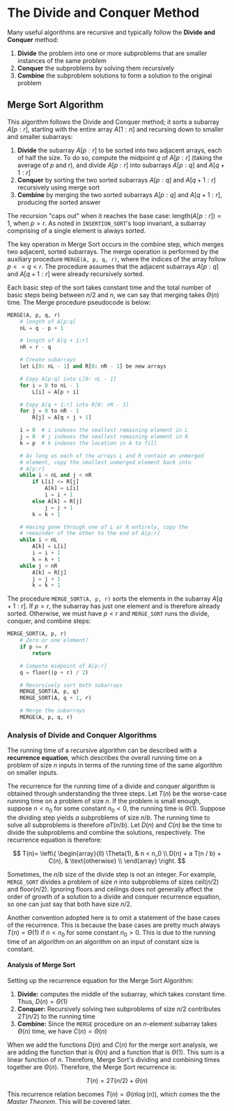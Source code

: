 # The Divide and Conquer Method

Many useful algorithms are recursive and typically follow the **Divide and Conquer** method:

1.  **Divide** the problem into one or more subproblems that are smaller instances of the same problem
2.  **Conquer** the subproblems by solving them recursively
3.  **Combine** the subproblem solutions to form a solution to the original problem

## Merge Sort Algorithm

This algorithm follows the Divide and Conquer method; it sorts a subarray $A[p:r]$, starting with the entire array $A[1:n]$ and recursing down to smaller and smaller subarrays:

1.  **Divide** the subarray $A[p:r]$ to be sorted into two adjacent arrays, each of half the size. To do so, compute the midpoint $q$ of $A[p:r]$ (taking the average of $p$ and $r$), and divide $A[p:r]$ into subarrays $A[p:q]$ and $A[q+1:r]$
2.  **Conquer** by sorting the two sorted subarrays $A[p:q]$ and $A[q+1:r]$ recursively using merge sort
3.  **Combine** by merging the two sorted subarrays $A[p:q]$ and $A[q+1:r]$, producing the sorted answer

The recursion "caps out" when it reaches the base case: $\text{length}\left(A[p:r]\right)=1$, when $p=r$. As noted in `INSERTION_SORT`'s loop invariant, a subarray comprising of a single element is always sorted.

The key operation in Merge Sort occurs in the combine step, which merges two adjacent, sorted subarrays. The merge operation is performed by the auxiliary procedure `MERGE(A, p, q, r)`, where the indices of the array follow $p <= q < r$. The procedure assumes that the adjacent subarrays $A[p:q]$ and $A[q+1:r]$ were already recursively sorted.

Each basic step of the sort takes constant time and the total number of basic steps being between $n/2$ and $n$, we can say that merging takes $\Theta(n)$ time. The Merge procedure pseudocode is below:

```python
MERGE(A, p, q, r)
    # length of A[p:q]
    nL = q - p + 1

    # length of A[q + 1:r]
    nR = r - q

    # Create subarrays
    let L[0: nL - 1] and R[0: nR - 1] be new arrays

    # Copy A[p:q] into L[0: nL - 1]
    for i = 0 to nL - 1
        L[i] = A[p + i]

    # Copy A[q + 1:r] into R[0: nR - 1]
    for j = 0 to nR - 1
        R[j] = A[q + j + 1]

    i = 0  # i indexes the smallest remaining element in L
    j = 0  # j indexes the smallest remaining element in R
    k = p  # k indexes the location in A to fill

    # As long as each of the arrays L and R contain an unmerged
    # element, copy the smallest unmerged element back into
    # A[p:r]
    while i < nL and j < nR
        if L[i] <= R[j]
            A[k] = L[i]
            i = i + 1
        else A[k] = R[j]
            j = j + 1
        k = k + 1

    # Having gone through one of L or R entirely, copy the
    # remainder of the other to the end of A[p:r]
    while i < nL
        A[k] = L[i]
        i = i + 1
        k = k + 1
    while j < nR
        A[k] = R[j]
        j = j + 1
        k = k + 1
```

The procedure `MERGE_SORT(A, p, r)` sorts the elements in the subarray $A[q + 1:r]$. If $p=r$, the subarray has just one element and is therefore already sorted. Otherwise, we must have $p < r$ and `MERGE_SORT` runs the divide, conquer, and combine steps:

```python
MERGE_SORT(A, p, r)
    # Zero or one element?
    if p >= r
        return

    # Compute midpoint of A[p:r]
    q = floor((p + r) / 2)

    # Recursively sort both subarrays
    MERGE_SORT(A, p, q)
    MERGE_SORT(A, q + 1, r)

    # Merge the subarrays
    MERGE(A, p, q, r)
```

### Analysis of Divide and Conquer Algorithms

The running time of a recursive algorithm can be described with a **recurrence equation**, which describes the overall running time on a problem of size $n$ inputs in terms of the running time of the same algorithm on smaller inputs.

The recurrence for the running time of a divide and conquer algorithm is obtained through understanding the three steps. Let $T(n)$ be the worse-case running time on a problem of size $n$. If the problem is small enough, suppose $n < n_0$ for some constant $n_0 < 0$, the running time is $\Theta(1)$. Suppose the dividing step yields $a$ subproblems of size $n / b$. The running time to solve all subproblems is therefore $a T(n / b)$. Let $D(n)$ and $C(n)$ be the time to divide the subproblems and combine the solutions, respectively. The recurrence equation is therefore:

$$
T(n)=  \left\{
\begin{array}{ll}
      \Theta(1), & n < n_0 \\
      D(n) + a T(n / b) + C(n), & \text{otherwise} \\
\end{array}
\right.
$$

Sometimes, the $n / b$ size of the divide step is not an integer. For example, `MERGE_SORT` divides a problem of size $n$ into subproblems of sizes $\text{ceil}(n / 2)$ and $\text{floor}(n / 2)$. Ignoring floors and ceilings does not generally affect the order of growth of a solution to a divide and conquer recurrence equation, so one can just say that both have size $n / 2$.

Another convention adopted here is to omit a statement of the base cases of the recurrence. This is because the base cases are pretty much always $T(n) = \Theta(1)$ if $n < n_0$ for some constant $n_0 > 0$. This is due to the running time of an algorithm on an algorithm on an input of constant size is constant.

#### Analysis of Merge Sort

Setting up the recurrence equation for the Merge Sort Algorithm:

1.  **Divide:** computes the middle of the subarray, which takes constant time. Thus, $D(n) = \Theta(1)$
2.  **Conquer:** Recursively solving two subproblems of size $n / 2$ contributes $2 T(n / 2)$ to the running time
3.  **Combine:** Since the `MERGE` procedure on an $n$-element subarray takes $\Theta(n)$ time, we have $C(n) = \Theta(n)$

When we add the functions $D(n)$ and $C(n)$ for the merge sort analysis, we are adding the function that is $\Theta(n)$ and a function that is $\Theta(1)$. This sum is a linear function of $n$. Therefore, Merge Sort's dividing and combining times together are $\Theta(n)$. Therefore, the Merge Sort recurrence is:

$$T(n) = 2 T(n / 2) + \Theta(n)$$

This recurrence relation becomes $T(n) = \Theta(n \log(n))$, which comes the the _Master Theorem_. This will be covered later.
